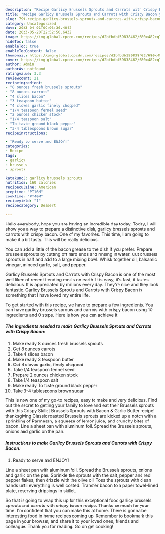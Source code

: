 ```yaml
---
description: "Recipe Garlicy Brussels Sprouts and Carrots with Crispy Bacon yang Delicious}"
title: "Recipe Garlicy Brussels Sprouts and Carrots with Crispy Bacon yang Delicious}"
slug: 799-recipe-garlicy-brussels-sprouts-and-carrots-with-crispy-bacon-yang-delicious
category: Uncategorized
date: 2023-04-01T09:06:36.404Z
date: 2023-05-20T22:52:50.643Z
image: https://img-global.cpcdn.com/recipes/d2bfbdb159838462/680x482cq70/garlicy-brussels-sprouts-and-carrots-with-crispy-bacon-recipe-main-photo.jpg
hideToc: false
enableToc: true
enableTocContent: false
thumbnail: https://img-global.cpcdn.com/recipes/d2bfbdb159838462/680x482cq70/garlicy-brussels-sprouts-and-carrots-with-crispy-bacon-recipe-main-photo.jpg
cover: https://img-global.cpcdn.com/recipes/d2bfbdb159838462/680x482cq70/garlicy-brussels-sprouts-and-carrots-with-crispy-bacon-recipe-main-photo.jpg
author: Admin
authorAv: notfound
ratingvalue: 3.3
reviewcount: 21
recipeingredient:
- "8 ounces fresh brussels sprouts"
- "8 ounces carrots"
- "4 slices bacon"
- "3 teaspoon butter"
- "4 cloves garlic finely chopped"
- "1/4 teaspoon fennel seed"
- "2 ounces chicken stock"
- "1/4 teaspoon salt"
- "To taste ground black pepper"
- "3-4 tablespoons brown sugar"
recipeinstructions:

- "Ready to serve and ENJOY!"
categories:
- Recipe
tags:
- garlicy
- brussels
- sprouts

katakunci: garlicy brussels sprouts 
nutrition: 160 calories
recipecuisine: American
preptime: "PT16M"
cooktime: "PT40M"
recipeyield: "1"
recipecategory: Dessert

---
```



Hello everybody, hope you are having an incredible day today. Today, I will show you a way to prepare a distinctive dish, garlicy brussels sprouts and carrots with crispy bacon. One of my favorites. This time, I am going to make it a bit tasty. This will be really delicious.

You can add a little of the bacon grease to the dish if you prefer. Prepare brussels sprouts by cutting off hard ends and rinsing in water. Cut brussels sprouts in half and add to a large mixing bowl. Whisk together oil, balsamic vinegar, minced garlic, salt, and pepper.

Garlicy Brussels Sprouts and Carrots with Crispy Bacon is one of the most well liked of recent trending meals on earth. It is easy, it's fast, it tastes delicious. It is appreciated by millions every day. They're nice and they look fantastic. Garlicy Brussels Sprouts and Carrots with Crispy Bacon is something that I have loved my entire life.


To get started with this recipe, we have to prepare a few ingredients. You can have garlicy brussels sprouts and carrots with crispy bacon using 10 ingredients and 0 steps. Here is how you can achieve it.

<!--inarticleads1-->

##### The ingredients needed to make Garlicy Brussels Sprouts and Carrots with Crispy Bacon:

1. Make ready 8 ounces fresh brussels sprouts
1. Get 8 ounces carrots
1. Take 4 slices bacon
1. Make ready 3 teaspoon butter
1. Get 4 cloves garlic, finely chopped
1. Take 1/4 teaspoon fennel seed
1. Prepare 2 ounces chicken stock
1. Take 1/4 teaspoon salt
1. Make ready To taste ground black pepper
1. Take 3-4 tablespoons brown sugar


This is now one of my go-to recipes, easy to make and very delicious. Find out the secret to getting your family to love and eat their Brussels sprouts with this Crispy Skillet Brussels Sprouts with Bacon &amp; Garlic Butter recipe! thanksgiving Classic roasted Brussels sprouts are kicked up a notch with a sprinkling of Parmesan, a squeeze of lemon juice, and crunchy bites of bacon. Line a sheet pan with aluminum foil. Spread the Brussels sprouts, onions and garlic on the pan. 

<!--inarticleads2-->

##### Instructions to make Garlicy Brussels Sprouts and Carrots with Crispy Bacon:


1. Ready to serve and ENJOY!

Line a sheet pan with aluminum foil. Spread the Brussels sprouts, onions and garlic on the pan. Sprinkle the sprouts with the salt, pepper and red pepper flakes, then drizzle with the olive oil. Toss the sprouts with clean hands until everything is well coated. Transfer bacon to a paper towel-lined plate, reserving drippings in skillet. 

So that is going to wrap this up for this exceptional food garlicy brussels sprouts and carrots with crispy bacon recipe. Thanks so much for your time. I'm confident that you can make this at home. There is gonna be interesting food in home recipes coming up. Remember to bookmark this page in your browser, and share it to your loved ones, friends and colleague. Thank you for reading. Go on get cooking!
